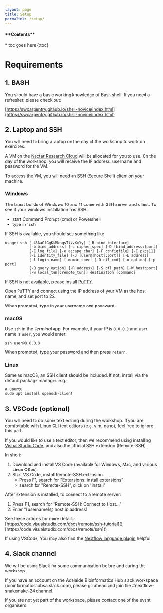 ```yaml
---
layout: page
title: Setup
permalink: /setup/
---
```


<nav>
  <h4>**Contents**</h4>
  * toc goes here
  {:toc}
</nav>

# Requirements

## 1. BASH

You should have a basic working knowledge of Bash shell. If you need a refresher, please check out:

[https://swcarpentry.github.io/shell-novice/index.html](https://swcarpentry.github.io/shell-novice/index.html)

## 2. Laptop and SSH

You will need to bring a laptop on the day of the workshop to work on exercises. 

A VM on the [Nectar Research Cloud](https://ardc.edu.au/services/ardc-nectar-research-cloud/) will be allocated for you to use. On the day of the workshop, you will receive the IP address, username and password for the VM.

To access the VM, you will need an SSH (Secure Shell) client on your machine. 

### **Windows**

The latest builds of Windows 10 and 11 come with SSH server and client. To see if your windows installation has SSH:
- start Command Prompt (cmd) or Powershell
- type in 'ssh'

If SSH is available, you should see something like 

```
usage: ssh [-46AaCfGgKkMNnqsTtVvXxYy] [-B bind_interface]
           [-b bind_address] [-c cipher_spec] [-D [bind_address:]port]
           [-E log_file] [-e escape_char] [-F configfile] [-I pkcs11]
           [-i identity_file] [-J [user@]host[:port]] [-L address]
           [-l login_name] [-m mac_spec] [-O ctl_cmd] [-o option] [-p port]
           [-Q query_option] [-R address] [-S ctl_path] [-W host:port]
           [-w local_tun[:remote_tun]] destination [command]
```

If SSH is not available, please install [PuTTY](https://www.putty.org/).

Open PuTTY and connect using the IP address of your VM as the host name, and set port to 22.

When prompted, type in your username and password.


### **macOS**

Use `ssh` in the *Terminal* app. For example, if your IP is `0.0.0.0` and user name is `user`, you would enter:

```
ssh user@0.0.0.0
```

When prompted, type your password and then press `return`.


### **Linux** 

Same as macOS, an SSH client should be included. If not, install via the default package manager. e.g.:

```
# ubuntu
sudo apt install openssh-client
```

## 3. VSCode (optional)

You will need to do some text editing during the workshop. 
If you are comfortable with Linux CLI text editors (e.g. vim, nano), feel free to ignore this part. 

If you would like to use a text editor, then we recommend using installing [Visual Studio Code](https://code.visualstudio.com/), and also the official SSH extension (Remote-SSH).

In short:

1. Download and install VS Code (available for Windows, Mac, and various Linux OSes).
2. Start VS Code, install Remote-SSH extension. 
   * Press F1, search for "Extensions: install extensions"
   * search for "Remote-SSH", click on "install"

After extension is installed, to connect to a remote server:
1. Press F1, search for "Remote-SSH: Connect to Host..."
2. Enter "[username]@[host.ip.address]

See these articles for more details:
[https://code.visualstudio.com/docs/remote/ssh-tutorial]()
[https://code.visualstudio.com/docs/remote/ssh]()

If using VSCode, You may also find the [Nextflow language plugin](https://marketplace.visualstudio.com/items?itemName=nextflow.nextflow) helpful.

## 4. Slack channel

We will be using Slack for some communication before and during the workshop. 

If you have an account on the Adelaide Bioinformatics Hub slack workspace (bioinformaticshubsa.slack.com), please go ahead and join the #nextflow-snakemake-24 channel.

If you are not yet part of the workspace, please contact one of the event organisers.
